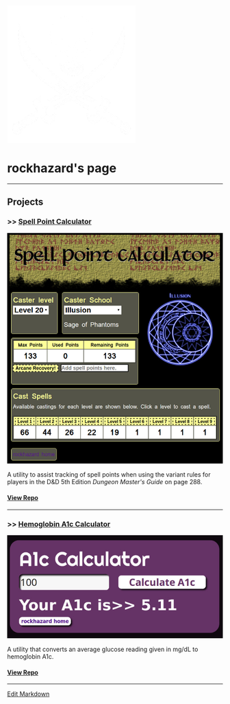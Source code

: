 ![rockhazard](images/privateer.large.png)
# rockhazard's page
---
## Projects
### >> [Spell Point Calculator](https://rockhazard.github.io/spell-point-calculator/)

![spell points](images/spellpoints.jpg)

A utility to assist tracking of spell points when using the variant rules for players in the D&D 5th Edition _Dungeon Master's Guide_ on page 288.

#### [View Repo](https://github.com/rockhazard/spell-point-calculator)

---
### >> [Hemoglobin A1c Calculator](https://rockhazard.github.io/glucose-calculator/)

![A1c Calculator](images/glucose-calculator.jpg)

A utility that converts an average glucose reading given in mg/dL to hemoglobin A1c.

#### [View Repo](https://github.com/rockhazard/glucose-calculator)

---

[Edit Markdown](https://github.com/rockhazard/rockhazard.github.io/edit/master/README.md)
